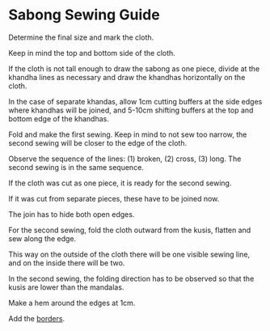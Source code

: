 # Sabong Sewing Guide

Determine the final size and mark the cloth.

Keep in mind the top and bottom side of the cloth.

If the cloth is not tall enough to draw the sabong as one piece, divide at the
khandha lines as necessary and draw the khandhas horizontally on the cloth.

In the case of separate khandas, allow 1cm cutting buffers at the side edges
where khandhas will be joined, and 5-10cm shifting buffers at the top and bottom
edge of the khandhas.

Fold and make the first sewing. Keep in mind to not sew too narrow, the second
sewing will be closer to the edge of the cloth.

Observe the sequence of the lines: (1) broken, (2) cross, (3) long. The second
sewing is in the same sequence.

If the cloth was cut as one piece, it is ready for the second sewing.

If it was cut from separate pieces, these have to be joined now.

The join has to hide both open edges.

For the second sewing, fold the cloth outward from the kusis, flatten and sew
along the edge.

This way on the outside of the cloth there will be one visible sewing line, and
on the inside there will be two.

In the second sewing, the folding direction has to be observed so that the kusis
are lower than the mandalas.

Make a hem around the edges at 1cm.

Add the [borders](/en/borders).

